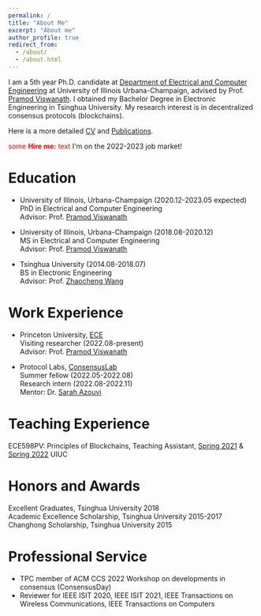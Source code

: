 ```yaml
---
permalink: /
title: "About Me"
excerpt: "About me"
author_profile: true
redirect_from: 
  - /about/
  - /about.html
---
```



I am a 5th year Ph.D. candidate at [Department of Electrical and Computer Engineering](https://ece.illinois.edu/) at University of Illinois Urbana-Champaign, advised by Prof. [Pramod Viswanath](https://web3.princeton.edu/members/). I obtained my Bachelor Degree in Electronic Engineering in Tsinghua University. My research interest is in decentralized consensus protocols (blockchains).

Here is a more detailed [CV]({{site.url}}/assets/CV.pdf) and [Publications]({{site.url}}/publications/).

<span style="color:red">some **Hire me:** text</span> I'm on the 2022-2023 job market!

Education
======
* University of Illinois, Urbana-Champaign (2020.12-2023.05 expected)  
  PhD in Electrical and Computer Engineering  
  Advisor: Prof. [Pramod Viswanath](https://web3.princeton.edu/members/)

* University of Illinois, Urbana-Champaign (2018.08-2020.12)  
  MS in Electrical and Computer Engineering  
  Advisor: Prof. [Pramod Viswanath](https://web3.princeton.edu/members/)

* Tsinghua University (2014.08-2018.07)  
  BS in Electronic Engineering  
  Advisor: Prof. [Zhaocheng Wang](https://www.ee.tsinghua.edu.cn/en/info/1058/1239.htm)


Work Experience
======
* Princeton University, [ECE](https://ece.princeton.edu/)  
  Visiting researcher  (2022.08-present)   
  Advisor: Prof. [Pramod Viswanath](https://web3.princeton.edu/members/)

* Protocol Labs, [ConsensusLab](https://research.protocol.ai/groups/consensuslab/)  
  Summer fellow    (2022.05-2022.08)  
  Research intern  (2022.08-2022.11)  
  Mentor: Dr. [Sarah Azouvi](http://www0.cs.ucl.ac.uk/staff/S.Azouvi/)


Teaching Experience
======
ECE598PV: Principles of Blockchains, Teaching Assistant, [Spring 2021](https://courses.grainger.illinois.edu/ece598pv/sp2021/) & [Spring 2022](https://courses.grainger.illinois.edu/ece598pv/sp2022/) UIUC    



Honors and Awards
======
Excellent Graduates, Tsinghua University  2018  
Academic Excellence Scholarship, Tsinghua University  2015-2017  
Changhong Scholarship, Tsinghua University  2015


Professional Service
======
* TPC member of ACM CCS 2022 Workshop on developments in consensus (ConsensusDay) 
* Reviewer for IEEE ISIT 2020, IEEE ISIT 2021, IEEE Transactions on Wireless Communications, IEEE Transactions on Computers





